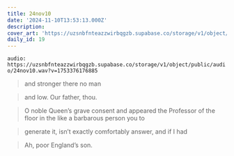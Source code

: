 ```yaml
---
title: 24nov10
date: '2024-11-10T13:53:13.000Z'
description:
cover_art: 'https://uzsnbfnteazzwirbqgzb.supabase.co/storage/v1/object/public/cover-art/24nov10.png?v=1753374989578'
daily_id: 19
---
```


`audio: https://uzsnbfnteazzwirbqgzb.supabase.co/storage/v1/object/public/audio/24nov10.wav?v=1753376176885`

> and stronger there no man

> and low. Our father, thou.

> O noble Queen’s grave consent and appeared the Professor of the floor in the like a barbarous person you to

> generate it, isn’t exactly comfortably answer, and if I had

> Ah, poor England’s son.
